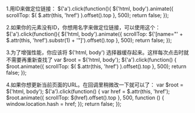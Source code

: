 1.用ID来做定位链接：
$('a').click(function(){
    $('html, body').animate({
        scrollTop: $( $.attr(this, 'href') ).offset().top
    }, 500);
    return false;
});


2.如果你的元素没有ID，你想用名字来做定位链接，可以使用这个：
$('a').click(function(){
    $('html, body').animate({
        scrollTop: $('[name="' + $.attr(this, 'href').substr(1) + '"]').offset().top
    }, 500);
    return false;
});

3.为了增强性能，你应该将 $('html, body') 选择器缓存起来。这样每次点击时就不需要再重新查找了
var $root = $('html, body');
$('a').click(function() {
    $root.animate({
        scrollTop: $( $.attr(this, 'href') ).offset().top
    }, 500);
    return false;
});

4.如果你想更新当前页面的URL。在回调里稍微改一下就可以了：
var $root = $('html, body');
$('a').click(function() {
    var href = $.attr(this, 'href');
    $root.animate({
        scrollTop: $(href).offset().top
    }, 500, function () {
        window.location.hash = href;
    });
    return false;
});
